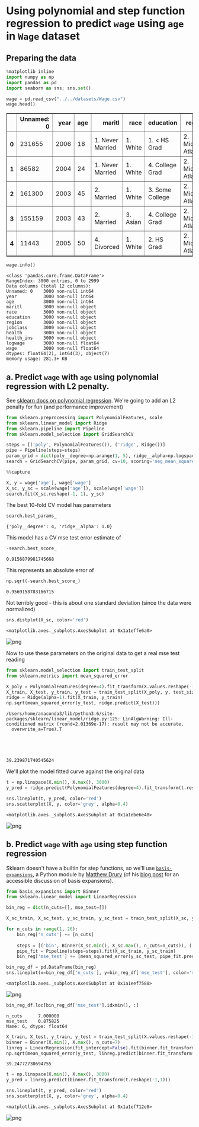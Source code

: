 
# Using polynomial and step function regression to predict `wage` using `age` in `Wage` dataset

## Preparing the data


```python
%matplotlib inline
import numpy as np
import pandas as pd
import seaborn as sns; sns.set()

wage = pd.read_csv("../../datasets/Wage.csv")
wage.head()
```




<div>
<style scoped>
    .dataframe tbody tr th:only-of-type {
        vertical-align: middle;
    }

    .dataframe tbody tr th {
        vertical-align: top;
    }

    .dataframe thead th {
        text-align: right;
    }
</style>
<table border="1" class="dataframe">
  <thead>
    <tr style="text-align: right;">
      <th></th>
      <th>Unnamed: 0</th>
      <th>year</th>
      <th>age</th>
      <th>maritl</th>
      <th>race</th>
      <th>education</th>
      <th>region</th>
      <th>jobclass</th>
      <th>health</th>
      <th>health_ins</th>
      <th>logwage</th>
      <th>wage</th>
    </tr>
  </thead>
  <tbody>
    <tr>
      <th>0</th>
      <td>231655</td>
      <td>2006</td>
      <td>18</td>
      <td>1. Never Married</td>
      <td>1. White</td>
      <td>1. &lt; HS Grad</td>
      <td>2. Middle Atlantic</td>
      <td>1. Industrial</td>
      <td>1. &lt;=Good</td>
      <td>2. No</td>
      <td>4.318063</td>
      <td>75.043154</td>
    </tr>
    <tr>
      <th>1</th>
      <td>86582</td>
      <td>2004</td>
      <td>24</td>
      <td>1. Never Married</td>
      <td>1. White</td>
      <td>4. College Grad</td>
      <td>2. Middle Atlantic</td>
      <td>2. Information</td>
      <td>2. &gt;=Very Good</td>
      <td>2. No</td>
      <td>4.255273</td>
      <td>70.476020</td>
    </tr>
    <tr>
      <th>2</th>
      <td>161300</td>
      <td>2003</td>
      <td>45</td>
      <td>2. Married</td>
      <td>1. White</td>
      <td>3. Some College</td>
      <td>2. Middle Atlantic</td>
      <td>1. Industrial</td>
      <td>1. &lt;=Good</td>
      <td>1. Yes</td>
      <td>4.875061</td>
      <td>130.982177</td>
    </tr>
    <tr>
      <th>3</th>
      <td>155159</td>
      <td>2003</td>
      <td>43</td>
      <td>2. Married</td>
      <td>3. Asian</td>
      <td>4. College Grad</td>
      <td>2. Middle Atlantic</td>
      <td>2. Information</td>
      <td>2. &gt;=Very Good</td>
      <td>1. Yes</td>
      <td>5.041393</td>
      <td>154.685293</td>
    </tr>
    <tr>
      <th>4</th>
      <td>11443</td>
      <td>2005</td>
      <td>50</td>
      <td>4. Divorced</td>
      <td>1. White</td>
      <td>2. HS Grad</td>
      <td>2. Middle Atlantic</td>
      <td>2. Information</td>
      <td>1. &lt;=Good</td>
      <td>1. Yes</td>
      <td>4.318063</td>
      <td>75.043154</td>
    </tr>
  </tbody>
</table>
</div>




```python
wage.info()
```

    <class 'pandas.core.frame.DataFrame'>
    RangeIndex: 3000 entries, 0 to 2999
    Data columns (total 12 columns):
    Unnamed: 0    3000 non-null int64
    year          3000 non-null int64
    age           3000 non-null int64
    maritl        3000 non-null object
    race          3000 non-null object
    education     3000 non-null object
    region        3000 non-null object
    jobclass      3000 non-null object
    health        3000 non-null object
    health_ins    3000 non-null object
    logwage       3000 non-null float64
    wage          3000 non-null float64
    dtypes: float64(2), int64(3), object(7)
    memory usage: 281.3+ KB


## a. Predict `wage` with `age` using polynomial regression with L2 penalty.

See [sklearn docs on polynomial regression](https://scikit-learn.org/stable/modules/linear_model.html#polynomial-regression-extending-linear-models-with-basis-functions). We're going to add an L2 penalty for fun (and performance improvement)


```python
from sklearn.preprocessing import PolynomialFeatures, scale
from sklearn.linear_model import Ridge
from sklearn.pipeline import Pipeline
from sklearn.model_selection import GridSearchCV

steps = [('poly', PolynomialFeatures()), ('ridge', Ridge())]
pipe = Pipeline(steps=steps)
param_grid = dict(poly__degree=np.arange(1, 5), ridge__alpha=np.logspace(-4, 4, 5))
search = GridSearchCV(pipe, param_grid, cv=10, scoring='neg_mean_squared_error')
```


```python
%%capture

X, y = wage['age'], wage['wage']
X_sc, y_sc = scale(wage['age']), scale(wage['wage'])
search.fit(X_sc.reshape(-1, 1), y_sc)
```

The best 10-fold CV model has parameters


```python
search.best_params_
```




    {'poly__degree': 4, 'ridge__alpha': 1.0}



This model has a CV mse test error estimate of


```python
-search.best_score_
```




    0.9156879981745668



This represents an absolute error of


```python
np.sqrt(-search.best_score_)
```




    0.9569158783166715



Not terribly good - this is about one standard deviation (since the data were normalized)


```python
sns.distplot(X_sc, color='red')
```




    <matplotlib.axes._subplots.AxesSubplot at 0x1a1effe6a0>




![png](ch07_exercise_06_files/ch07_exercise_06_15_1.png)


Now to use these parameters on the original data to get a real mse test reading


```python
from sklearn.model_selection import train_test_split
from sklearn.metrics import mean_squared_error

X_poly = PolynomialFeatures(degree=4).fit_transform(X.values.reshape(-1,1))
X_train, X_test, y_train, y_test = train_test_split(X_poly, y, test_size=0.33, random_state=42)
ridge = Ridge(alpha=1).fit(X_train, y_train)
np.sqrt(mean_squared_error(y_test, ridge.predict(X_test)))
```

    /Users/home/anaconda3/lib/python3.6/site-packages/sklearn/linear_model/ridge.py:125: LinAlgWarning: Ill-conditioned matrix (rcond=2.01369e-17): result may not be accurate.
      overwrite_a=True).T





    39.239871740545624



We'll plot the model fitted curve against the original data


```python
t = np.linspace(X.min(), X.max(), 3000)
y_pred = ridge.predict(PolynomialFeatures(degree=4).fit_transform(t.reshape(-1,1)))

sns.lineplot(t, y_pred, color='red')
sns.scatterplot(X, y, color='grey', alpha=0.4)
```




    <matplotlib.axes._subplots.AxesSubplot at 0x1a1ebe6e48>




![png](ch07_exercise_06_files/ch07_exercise_06_19_1.png)


## b. Predict `wage` with `age` using step function regression

Sklearn doesn't have a builtin for step functions, so we'll use [`basis-expansions`](http://www.science.smith.edu/~jcrouser/SDS293/labs/lab12-py.html), a Python module by [Matthew Drury](https://github.com/madrury) (cf his [blog post](http://madrury.github.io/jekyll/update/statistics/2017/08/04/basis-expansions.html) for an accessible discussion of basis expansions).


```python
from basis_expansions import Binner
from sklearn.linear_model import LinearRegression

bin_reg = dict(n_cuts=[], mse_test=[])

X_sc_train, X_sc_test, y_sc_train, y_sc_test = train_test_split(X_sc, y_sc, test_size=0.33)

for n_cuts in range(1, 26):
    bin_reg['n_cuts'] += [n_cuts]
    
    steps = [('bin', Binner(X_sc.min(), X_sc.max(), n_cuts=n_cuts)), ('linreg', LinearRegression(fit_intercept=False))]
    pipe_fit = Pipeline(steps=steps).fit(X_sc_train, y_sc_train)
    bin_reg['mse_test'] += [mean_squared_error(y_sc_test, pipe_fit.predict(X_sc_test))]
```


```python
bin_reg_df = pd.DataFrame(bin_reg)
sns.lineplot(x=bin_reg_df['n_cuts'], y=bin_reg_df['mse_test'], color='red')
```




    <matplotlib.axes._subplots.AxesSubplot at 0x1a1eef7588>




![png](ch07_exercise_06_files/ch07_exercise_06_23_1.png)



```python
bin_reg_df.loc[bin_reg_df['mse_test'].idxmin(), :]
```




    n_cuts      7.000000
    mse_test    0.875825
    Name: 6, dtype: float64




```python
X_train, X_test, y_train, y_test = train_test_split(X.values.reshape(-1,1), y, test_size=0.33, random_state=42)
binner = Binner(X.min(), X.max(), n_cuts=7)
linreg = LinearRegression(fit_intercept=False).fit(binner.fit_transform(X_train), y_train)
np.sqrt(mean_squared_error(y_test, linreg.predict(binner.fit_transform(X_test))))
```




    39.24772730694755




```python
t = np.linspace(X.min(), X.max(), 3000)
y_pred = linreg.predict(binner.fit_transform(t.reshape(-1,1)))

sns.lineplot(t, y_pred, color='red')
sns.scatterplot(X, y, color='grey', alpha=0.4)
```




    <matplotlib.axes._subplots.AxesSubplot at 0x1a1ef712e8>




![png](ch07_exercise_06_files/ch07_exercise_06_26_1.png)

